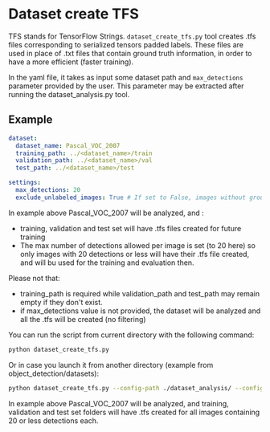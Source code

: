 # <a>Dataset create TFS</a>

TFS stands for TensorFlow Strings.
`dataset_create_tfs.py` tool creates .tfs files corresponding to serialized tensors padded labels. These files are used in place of .txt files that contain ground truth information, in order to have a more efficient (faster training).

In the yaml file, it takes as input some dataset path and `max_detections` parameter provided by the user. This parameter may be extracted after running the dataset_analysis.py tool.

## <a>Example</a>

```yaml
dataset:
  dataset_name: Pascal_VOC_2007
  training_path: ../<dataset_name>/train
  validation_path: ../<dataset_name>/val
  test_path: ../<dataset_name>/test

settings:
  max_detections: 20
  exclude_unlabeled_images: True # If set to False, images without ground truths will be included in the dataset.
```

In example above Pascal_VOC_2007 will be analyzed, and :
- training, validation and test set will have .tfs files created for future training
- The max number of detections allowed per image is set (to 20 here) so only images with 20 detections or less will have their .tfs file created, and will bu used for the training and evaluation then.

Please not that:
- training_path is required while validation_path and test_path may remain empty if they don't exist.
- if max_detections value is not provided, the dataset will be analyzed and all the .tfs will be created (no filtering)

You can run the script from current directory with the following command:

```bash
python dataset_create_tfs.py
```
Or in case you launch it from another directory (example from object_detection/datasets):
```bash
python dataset_create_tfs.py --config-path ./dataset_analysis/ --config-name dataset_config.yaml
```

In example above Pascal_VOC_2007 will be analyzed, and training, validation and test set folders will have .tfs created for all images containing 20 or less detections each.

